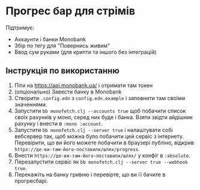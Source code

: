 # Прогрес бар для стрімів

Підтримує:

- Аккаунти і банки Monobank
- Збір по тегу для "Повернись живим"
- Ввод сум руками (для крипти та іншого без інтеграцій)

## Інструкція по використанню

1. Піти на https://api.monobank.ua/ і отримати там токен
2. (опціонально) Завести банку в Monobank
3. Створити `.config.edn` з `config.edn.example` і заповнити там своїми значеннями.
4. Запустити `bb monofetch.clj --accounts true` щоб побачити список своїх рахунків у моно, серед них буде і банка. Взяти звідти айдішник рахунку і внести в `:mono :account`.
5. Запустити `bb monofetch.clj --server true` і налаштувати собі вебсервер так, щоб можна було побачити цей сервіс з інтернету. Перевірити, що ви його можете побачити в браузері публіно, відкрив `https://де-ви-там-його-поставили/шлях/progress`.
6. Внести `https://де-ви-там-його-поставили/шлях/` у конфіг в `:absolute`.
7. Перезапустити сервіс як `bb monofetch.clj --server true --webhook true`.
8. Перекажіть на банку гривню і перевірте, що ви її бачите в прогресбарі.

